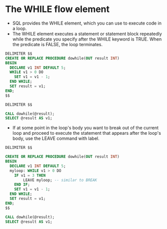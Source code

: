 # The WHILE flow element

* SQL provides the WHILE element, which you can use to execute code in a loop. 
* The WHILE element executes a statement or statement block repeatedly while the predicate you specify after the WHILE keyword is TRUE. When the predicate is FALSE, the loop terminates.

```sql
DELIMITER $$
CREATE OR REPLACE PROCEDURE dowhile(OUT result INT)
BEGIN
  DECLARE v1 INT DEFAULT 5;
  WHILE v1 > 0 DO
    SET v1 = v1 - 1;
  END WHILE;
  SET result = v1;
END;
$$

DELIMITER $$

CALL dowhile(@result);
SELECT @result AS v1;
```

* If at some point in the loop's body you want to break out of the current loop and proceed to execute the statement that appears after the loop's body, use the LEAVE command with label.

```sql
DELIMITER $$

CREATE OR REPLACE PROCEDURE dowhile(OUT result INT)
BEGIN
  DECLARE v1 INT DEFAULT 5;
  myloop: WHILE v1 > 0 DO
    IF v1 = 3 THEN
        LEAVE myloop; -- similar to BREAK
    END IF;
    SET v1 = v1 - 1;
  END WHILE;
  SET result = v1;
END;
$$

CALL dowhile(@result);
SELECT @result AS v1;
```
